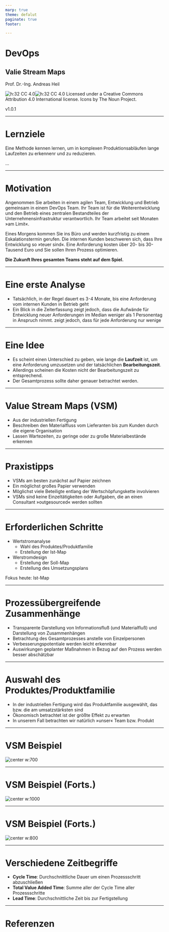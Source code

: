 ```yaml
---
marp: true
theme: defalut
paginate: true
footer: 

---
```

<style>
img[alt~="center"] {
  display: block;
  margin: 0 auto;
}
</style>
# DevOps 
## Valie Stream Maps 
Prof. Dr.-Ing. Andreas Heil

![h:32 CC 4.0](../img/cc.svg)![h:32 CC 4.0](../img/by.svg) Licensed under a Creative Commons Attribution 4.0 International license. Icons by The Noun Project.

<!--version-->
v1.0.1
<!--/version-->

---

# Lernziele

Eine Methode kennen lernen, um in komplexen Produktionsabläufen lange Laufzeiten zu erkennenr und zu reduzieren.  

...

---

# Motivation 

Angenommen Sie arbeiten in einem agilen Team, Entwicklung und Betrieb gemeinsam in einem DevOps Team. Ihr Team ist für die Weiterentwicklung und den Betrieb eines zentralen Bestandteiles der Unternehmensinfrastruktur verantwortlich. Ihr Team arbeitet seit Monaten »am Limit«. 

Eines Morgens kommen Sie ins Büro und werden kurzfristig zu einem Eskalationstermin gerufen. Die internen Kunden beschweren sich, dass Ihre Entwicklung so »teuer sind«. Eine Anforderung kosten über 20- bis 30-Tausend Euro und Sie sollen Ihren Prozess optimieren.  

**Die Zukunft Ihres gesamten Teams steht auf dem Spiel.**

---

# Eine erste Analyse

* Tatsächlich, in der Regel dauert es 3-4 Monate, bis eine Anforderung vom internen Kunden in Betrieb geht 
* Ein Blick in die Zeiterfassung zeigt jedoch, dass die Aufwände für Entwicklung neuer Anforderungen im Median weniger als 1 Personentag in Anspruch nimmt. zeigt jedoch, dass für jede Anforderung nur wenige 

---

# Eine Idee 

* Es scheint einen Unterschied zu geben, wie lange die **Laufzeit** ist, um eine Anforderung umzusetzen und der tatsächlichen **Bearbeitungszeit**. 
* Allerdings scheinen die Kosten nicht der Bearbeitungszeit zu entsprechend. 
* Der Gesamtprozess sollte daher genauer betrachtet werden.

---

# Value Stream Maps (VSM)

* Aus der industriellen Fertigung 
* Beschreiben den Materialfluss vom Lieferanten bis zum Kunden durch die eigene Organisation
* Lassen Wartezeiten, zu geringe oder zu große Materialbestände erkennen

---

# Praxistipps 

* VSMs am besten zunächst auf Papier zeichnen 
* Ein möglichst großes Papier verwenden
* Möglichst viele Beteiligte entlang der Wertschöpfungskette involvieren 
* VSMs sind keine Einzeltätigkeiten oder Aufgaben, die an einen Consultant »outgesourced« werden sollten

---

# Erforderlichen Schritte

* Wertstromanalyse 
    * Wahl des Produktes/Produktfamilie  
    * Erstellung der Ist-Map
* Werstromdesign
    * Erstellung der Soll-Map
    * Erstellung des Umsetzungsplans

Fokus heute: Ist-Map

---

# Prozessübergreifende Zusammenhänge

* Transparente Darstellung von Informationsfluß (und Materialfluß) und Darstellung von Zusammenhängen
* Betrachtung des Gesamtprozesses anstelle von Einzelpersonen
* Verbesserungspotentiale werden leicht erkennbar
* Auswirkungen geplanter Maßnahmen in Bezug auf den Prozess werden besser abschätzbar

---

# Auswahl des Produktes/Produktfamilie 

* In der industriellen Fertigung wird das Produktfamilie ausgewählt, das bzw. die am umsatzstärksten sind
* Ökonomisch betrachtet ist der größte Effekt zu erwarten
* In unserem Fall betrachten wir natürlich »unser« Team bzw. Produkt   

---

# VSM Beispiel

![center w:700](../img/devops.10.vsm_part1.de.png)

---

# VSM Beispiel (Forts.)

![center w:1000](../img/devops.10.vsm_part2.de.png)

---


# VSM Beispiel (Forts.)

![center w:800](../img/devops.10.vsm_part3.de.png)

---

# Verschiedene Zeitbegriffe 

* **Cycle Time**: Durchschnittliche Dauer um einen Prozessschritt abzuschließen
* **Total Value Added Time**: Summe aller der Cycle Time aller Prozessschritte 
* **Lead Time**: Durchschnittliche Zeit bis zur Fertigstellung 

---

# Referenzen 


